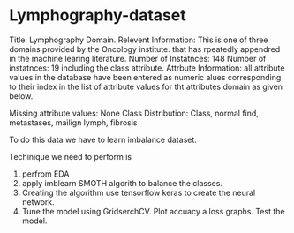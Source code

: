 # Lymphography-dataset
Title: Lymphography Domain.
Relevent Information: This is one of three domains provided by the Oncology institute.
that has rpeatedly appendred in the machine learing literature.
Number of Instatnces: 148
Number of instatnces: 19 including the class attribute.
Attrbute Information: all attribute values in the database have been entered as numeric  alues corresponding to their index in the list of attribute values for tht attributes domain as given below.

Missing attribute values: None
Class Distribution: 
Class, normal find, metastases, mailign lymph, fibrosis

To do this data we have to learn imbalance dataset.

Techinique we need to perform is
1. perfrom EDA
2. apply imblearn SMOTH algorith to balance the classes.
3. Creating the algorithm use tensorflow keras to create the neural network.
4. Tune the model using GridserchCV.
Plot accuacy a loss graphs.
 Test the model.
